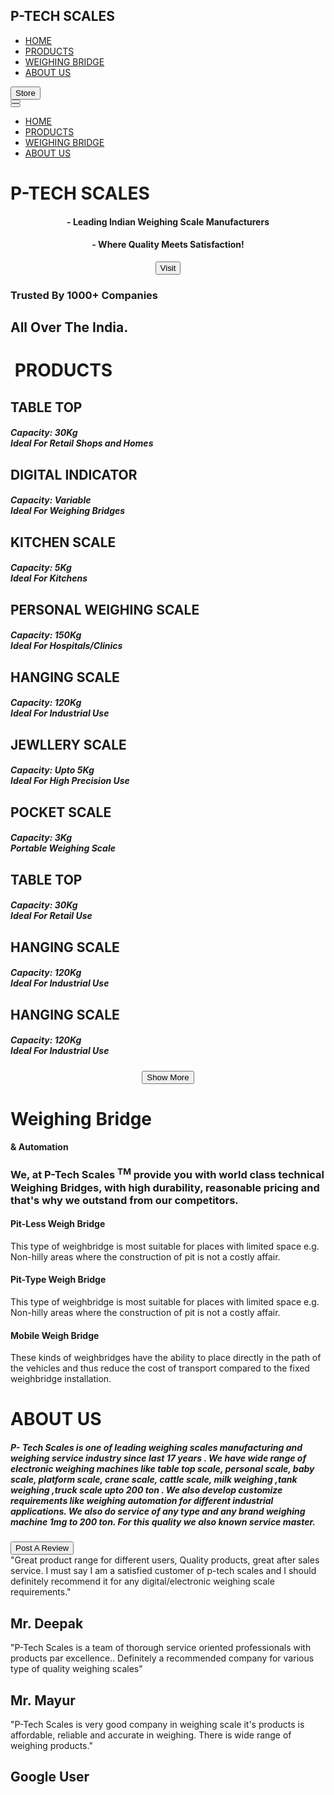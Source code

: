 <!DOCTYPE html>
<html lang="en">

<head>
    <meta charset="UTF-8">
    <meta http-equiv="X-UA-Compatible" content="IE=edge">
    <meta name="viewport" content="width=device-width, initial-scale=1.0">
    <title>P-TECH SCALES</title>
    <link rel="stylesheet" href="style.css">
</head>

<body>
    <nav class="nav">
        <div class="nav-left">
            <h1>P-TECH SCALES</h1>
        </div>
        <div class="nav-right">
            <ul>
                <a href="#">
                    <li>HOME</li>
                </a>
                <a href="#products">
                    <li>PRODUCTS</li>
                </a>
                <a href="#weigh">
                    <li>WEIGHING BRIDGE</li>
                </a>
                <a href="#about-us">
                    <li>ABOUT US</li>
                </a>
            </ul>
            <button class="button-default">
                <div class="flex"><span>
                        <div class="icon"></div>Store
                    </span></div>
            </button>
        </div>
        <button class="ham" onclick="showmenu()" id="ham">
            <div class="hamburger"></div>
        </button>
    </nav>
    <div class="menu" id="panel">
        <button class="cross-button" onclick="hidemenu()">
            <div class="cross"></div>
        </button>
        <ul>
            <a href="#" onclick="hidemenu()">
                <li>HOME</li>
            </a>
            <a href="#products" onclick="hidemenu()">
                <li>PRODUCTS</li>
            </a>
            <a href="#weigh" onclick="hidemenu()">
                <li>WEIGHING BRIDGE</li>
            </a>
            <a href="#about-us" onclick="hidemenu()">
                <li>ABOUT US</li>
            </a>
        </ul>
    </div>
    <div class="home section">
        <div class="home-left">
            <h1>P-TECH SCALES</h1>
            <center>
                <h4>- Leading Indian Weighing Scale Manufacturers</h4>
                <h4 class="margin">- Where Quality Meets Satisfaction!</h4>
                <a href="#trust" class="no-decoration"><button
                        class="button-default no-margin-button">Visit</button></a>
            </center>
        </div>
        <div class="home-right">
            <div class="hero"></div>
        </div>
    </div>
    <div class="trust" id="trust">
        <h3>Trusted By 1000+ Companies</h3>
        <h2>All Over The India.</h2>
    </div>
    <div class="products section" id="products">
        <h1>&nbsp;PRODUCTS&nbsp;</h1>
        <div class="card-section">
            <div class="card">
                <div class="card-image table-top"></div>
                <div class="card-info">
                    <h2>TABLE TOP</h2>
                    <h5>Capacity: 30Kg <br> Ideal For Retail Shops and Homes</h5>
                    <!-- <h4>₹2700/-</h4> -->
                </div>
            </div>
            <div class="card">
                <div class="card-image digital-indicator"></div>
                <div class="card-info">
                    <h2>DIGITAL INDICATOR</h2>
                    <h5>Capacity: Variable <br> Ideal For Weighing Bridges</h5>
                    <!-- <h4>₹5000/-</h4> -->
                </div>
            </div>
            <div class="card">
                <div class="card-image kitchen"></div>
                <div class="card-info">
                    <h2>KITCHEN SCALE</h2>
                    <h5>Capacity: 5Kg <br> Ideal For Kitchens</h5>
                    <!-- <h4>₹700/-</h4> -->
                </div>
            </div>
            <div class="card">
                <div class="card-image personal"></div>
                <div class="card-info">
                    <h2>PERSONAL WEIGHING SCALE</h2>
                    <h5>Capacity: 150Kg <br> Ideal For Hospitals/Clinics</h5>
                    <!-- <h4>₹900/-</h4> -->
                </div>
            </div>
            <div class="card">
                <div class="card-image hanging"></div>
                <div class="card-info">
                    <h2>HANGING SCALE</h2>
                    <h5>Capacity: 120Kg <br> Ideal For Industrial Use</h5>
                    <!-- <h4>₹700/-</h4> -->
                </div>
            </div>
            <div class="card">
                <div class="card-image jewellery"></div>
                <div class="card-info">
                    <h2>JEWLLERY SCALE</h2>
                    <h5>Capacity: Upto 5Kg <br> Ideal For High Precision Use</h5>
                    <!-- <h4>₹4000/-</h4> -->
                </div>
            </div>
            <div class="card">
                <div class="card-image pocket"></div>
                <div class="card-info">
                    <h2>POCKET SCALE</h2>
                    <h5>Capacity: 3Kg <br> Portable Weighing Scale</h5>
                    <!-- <h4>₹900/-</h4> -->
                </div>
            </div>
            <div class="card">
                <div class="card-image tt"></div>
                <div class="card-info">
                    <h2>TABLE TOP</h2>
                    <h5>Capacity: 30Kg <br> Ideal For Retail Use</h5>
                    <!-- <h4>₹700/-</h4> -->
                </div>
            </div>
            <div class="card  hide">
                <div class="card-image hanging"></div>
                <div class="card-info">
                    <h2>HANGING SCALE</h2>
                    <h5>Capacity: 120Kg <br> Ideal For Industrial Use</h5>
                    <!-- <h4>₹700/-</h4> -->
                </div>
            </div>
            <div class="card hide">
                <div class="card-image hanging"></div>
                <div class="card-info">
                    <h2>HANGING SCALE</h2>
                    <h5>Capacity: 120Kg <br> Ideal For Industrial Use</h5>
                    <!-- <h4>₹700/-</h4> -->
                </div>
            </div>
        </div>
        <center> <button class="button-default no-margin-button showmorebutton" onclick="check()" id="showmore">Show More</button>
        </center>
    </div>
    <div class="weighing-bridge" id="weigh">
        <div class="weighing-bridge-left">
            <h1>Weighing Bridge <br>
                <h4>& Automation</h4>
            </h1>
        </div>
        <div class="weighing-bridge-right">
            <div class="weigh-top">
                <h3>We, at P-Tech Scales <sup>TM</sup> provide you with world class technical Weighing Bridges, with
                    high durability, reasonable pricing and that's why we outstand from our competitors.</h3>
            </div>
            <div class="weigh-bottom">
                <div class="weigh-card">
                    <div class="weigh-image pit"></div>
                    <div class="weigh-info">
                        <div class="weigh-heading">
                            <h4>Pit-Less Weigh Bridge</h4>
                        </div>
                        <div class="weigh-text">This type of weighbridge is most suitable for places with limited space
                            e.g. Non-hilly areas where the construction of pit is not a costly affair.</div>
                    </div>
                </div>
                <div class="weigh-card">
                    <div class="weigh-image pit-type"></div>
                    <div class="weigh-info">
                        <div class="weigh-heading">
                            <h4>Pit-Type Weigh Bridge</h4>
                        </div>
                        <div class="weigh-text">This type of weighbridge is most suitable for places with limited space
                            e.g. Non-hilly areas where the construction of pit is not a costly affair.</div>
                    </div>
                </div>
                <div class="weigh-card no-border">
                    <div class="weigh-image mobile "></div>
                    <div class="weigh-info">
                        <div class="weigh-heading">
                            <h4>Mobile Weigh Bridge</h4>
                        </div>
                        <div class="weigh-text">These kinds of weighbridges have the ability to place directly in the
                            path of the vehicles and thus reduce the cost of transport compared to the fixed weighbridge
                            installation.</div>
                    </div>
                </div>
            </div>
            <!-- <button class="button-default" >Know More</button> -->
        </div>
    </div>
    <div class="about-us" id="about-us">
        <h1>ABOUT US</h1>
        <div class="about-bg"><h5>P- Tech Scales is one of leading weighing scales manufacturing and weighing service industry since last 17 years .
            We have wide range of electronic weighing machines like table top scale, personal scale, baby scale, platform scale, crane scale, cattle scale, milk weighing ,tank weighing ,truck scale upto 200 ton .
            We also develop customize requirements like weighing automation for different industrial applications.
            We also do service of any type and any brand weighing machine 1mg to 200 ton.
            For this quality we also known service master.</h5></div>
            <a href="https://www.google.com/search?hl=en-IN&gl=in&q=P-Tech+Scales,+P.no.+E+-98,+Welcome+industrial+complex,+Sanjay+Colony,+Sector+23,+Faridabad,+Haryana+121004&ludocid=3151429461554405174&lsig=AB86z5WweFuQ-I9mid67zen6NUhd#lrd=0x390cdbf7464c6e39:0x2bbc2065f6a69f36,3" target="_blank"><button class="round-hollow">Post A Review</button></a>
            <div class="reviews">
                <div class="review-card">
                    <center><div class="review-text" style="text-align: left;">"Great product range for different users, Quality products, great after sales service. I must say I am a satisfied customer of p-tech scales and I should definitely recommend it for any digital/electronic weighing scale requirements."</div></center>
                    <div class="top">
                        <div class="rating star"></div>
                        <div class="name"><h2>Mr. Deepak</h2></div>
                    </div>
                </div>
                <div class="review-card">
                    <center><div class="review-text" style="text-align: left;">"P-Tech Scales is a team of thorough service oriented professionals with products par excellence.. Definitely a recommended company for various type of quality weighing scales"</div></center>
                    <div class="top">
                        <div class="rating star"></div>
                        <div class="name"><h2>Mr. Mayur</h2></div>
                    </div>
                </div>
                <div class="review-card">
                    <center><div class="review-text" style="text-align: left;">"P-Tech Scales is very good company in weighing scale it's products is affordable, reliable and accurate in weighing. There is wide range of weighing products."</div></center>
                    <div class="top">
                        <div class="rating star"></div>
                        <div class="name"><h2>Google User</h2></div>
                    </div>
                </div>
            </div>
    </div>
    <script>
        document.getElementById("panel").id = "tab";
        document.getElementById("ham").id = "ham";
        document.querySelectorAll('*').forEach(elem => {
  if (elem.offsetWidth > document.documentElement.offsetWidth) {
      console.log('Problem child: ', el);
  }
});
        function hidemenu() {
            tab.style.opacity = "0";
            setTimeout(() => { tab.style.display = "none"; }, 300);
        }
        function showmenu() {
            tab.style.display = "block";
            setTimeout(() => { tab.style.opacity = "1"; }, 300);
        }


        const hide = document.querySelectorAll(".hide");
        let num = hide.length;
        console.log(num)
        const button = document.querySelector(".showmorebutton");
        function check(){
            if( button.id == "showmore")
            {
                for(i=0;i<num; i++)
                {
                    hide[i].style.display = "block";
                }
                button.innerText = "Show Less";
                button.id = "showless";
                
            }
            else if(button.id = "showless"){
                for(i=0;i<num; i++)
                {
                    hide[i].style.display = "none";
                }
                button.innerText = "Show More";
                button.id = "showmore";
            }
        }
        
    </script>
</body>

</html>
